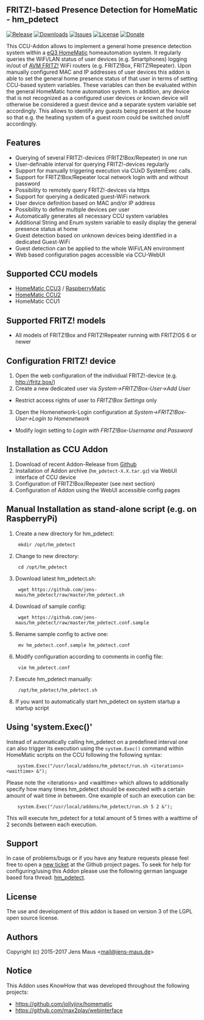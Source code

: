 ## FRITZ!-based Presence Detection for HomeMatic - hm_pdetect

[![Release](https://img.shields.io/github/release/jens-maus/hm_pdetect.svg)](https://github.com/jens-maus/hm_pdetect/releases/latest)
[![Downloads](https://img.shields.io/github/downloads/jens-maus/hm_pdetect/latest/total.svg)](https://github.com/jens-maus/hm_pdetect/releases/latest)
[![Issues](https://img.shields.io/github/issues/jens-maus/hm_pdetect.svg)](https://github.com/jens-maus/hm_pdetect/issues)
[![License](http://img.shields.io/:license-lgpl3-blue.svg?style=flat)](http://www.gnu.org/licenses/lgpl-3.0.html)
[![Donate](https://img.shields.io/badge/donate-PayPal-green.svg)](https://www.paypal.com/cgi-bin/webscr?cmd=_s-xclick&hosted_button_id=RAQSDY9YNZVCL)

This CCU-Addon allows to implement a general home presence detection system within a [eQ3 HomeMatic](http://www.homematic.com/) homeautomation system. It regularly queries the WiFi/LAN status of user devices (e.g. Smartphones) logging in/out of [AVM FRITZ!](http://www.avm.de/) WiFi routers (e.g. FRITZ!Box, FRITZ!Repeater). Upon manually configured MAC and IP addresses of user devices this addon is able to set the general home presence status of that user in terms of setting CCU-based system variables. These variables can then be evaluated within the general HomeMatic home automation system. In addition, any device that is not recognized as a configured user devices or known device will otherwise be considered a guest device and a separate system variable set accordingly. This allows to identify any guests being present at the house so that e.g. the heating system of a guest room could be switched on/off accordingly.

## Features
* Querying of several FRITZ!-devices (FRITZ!Box/Repeater) in one run
* User-definable interval for querying FRITZ!-devices regularly
* Support for manually triggering execution via CUxD SystemExec calls.
* Support for FRITZ!Box/Repeater local network login with and without password
* Possibility to remotely query FRITZ!-devices via https
* Support for querying a dedicated guest-WiFi network
* User device definition based on MAC and/or IP address
* Possibility to define multiple devices per user
* Automatically generates all necessary CCU system variables
* Additional String and Enum system variable to easily display the general presence status at home
* Guest detection based on unknown devices being identified in a dedicated Guest-WiFi
* Guest detection can be applied to the whole WiFi/LAN environment
* Web based configuration pages accessible via CCU-WebUI

## Supported CCU models
* [HomeMatic CCU3](https://www.eq-3.de/produkte/homematic/zentralen-und-gateways/smart-home-zentrale-ccu3.html) / [RaspberryMatic](http://raspberrymatic.de/)
* [HomeMatic CCU2](https://www.eq-3.de/produkt-detail-zentralen-und-gateways/items/homematic-zentrale-ccu-2.html)
* HomeMatic CCU1

## Supported FRITZ! models
* All models of FRITZ!Box and FRITZ!Repeater running with FRITZ!OS 6 or newer

## Configuration FRITZ! device
1. Open the web configuration of the individual FRITZ!-device (e.g. http://fritz.box/)
2. Create a new dedicated user via *System->FRITZ!Box-User->Add User*
  * Restrict access rights of user to *FRITZ!Box Settings* only
3. Open the Homenetwork-Login configuration at *System->FRITZ!Box-User->Login to Homenetwork*
  * Modify login setting to *Login with FRITZ!Box-Username and Password*

## Installation as CCU Addon
1. Download of recent Addon-Release from [Github](https://github.com/jens-maus/hm_pdetect/releases)
2. Installation of Addon archive (```hm_pdetect-X.X.tar.gz```) via WebUI interface of CCU device
3. Configuration of FRITZ!Box/Repeater (see next section)
4. Configuration of Addon using the WebUI accessible config pages

## Manual Installation as stand-alone script (e.g. on RaspberryPi)
1. Create a new directory for hm_pdetect:

        mkdir /opt/hm_pdetect

2. Change to new directory: 

        cd /opt/hm_pdetect

3. Download latest hm_pdetect.sh:

        wget https://github.com/jens-maus/hm_pdetect/raw/master/hm_pdetect.sh

4. Download of sample config:

        wget https://github.com/jens-maus/hm_pdetect/raw/master/hm_pdetect.conf.sample

5. Rename sample config to active one:

        mv hm_pdetect.conf.sample hm_pdetect.conf

6. Modify configuration according to comments in config file:

        vim hm_pdetect.conf

7. Execute hm_pdetect manually:

        /opt/hm_pdetect/hm_pdetect.sh

8. If you want to automatically start hm_pdetect on system startup a startup script

## Using 'system.Exec()'
Instead of automatically calling hm_pdetect on a predefined interval one can also trigger its execution using the `system.Exec()` command within HomeMatic scripts on the CCU following the following syntax:

        system.Exec("/usr/local/addons/hm_pdetect/run.sh <iterations> <waittime> &");
 
Please note the &lt;iterations&gt; and &lt;waittime&gt; which allows to additionally specify how many times hm_pdetect should be executed with a certain amount of wait time in between. One example of such an execution can be:

        system.Exec("/usr/local/addons/hm_pdetect/run.sh 5 2 &");

This will execute hm_pdetect for a total amount of 5 times with a waittime of 2 seconds between each execution.

## Support
In case of problems/bugs or if you have any feature requests please feel free to open a [new ticket](https://github.com/jens-maus/hm_pdetect/issues) at the Github project pages. To seek for help for configuring/using this Addon please use the following german language based fora thread: [hm_pdetect](http://homematic-forum.de/forum/viewtopic.php?f=18&t=23907).

## License
The use and development of this addon is based on version 3 of the LGPL open source license.

## Authors
Copyright (c) 2015-2017 Jens Maus &lt;mail@jens-maus.de&gt;

## Notice
This Addon uses KnowHow that was developed throughout the following projects:
* https://github.com/jollyjinx/homematic
* https://github.com/max2play/webinterface
